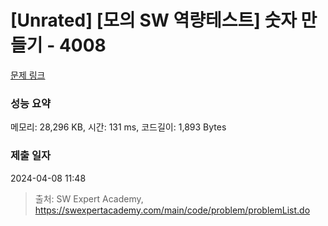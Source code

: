 # [Unrated] [모의 SW 역량테스트] 숫자 만들기 - 4008 

[문제 링크](https://swexpertacademy.com/main/code/problem/problemDetail.do?contestProbId=AWIeRZV6kBUDFAVH) 

### 성능 요약

메모리: 28,296 KB, 시간: 131 ms, 코드길이: 1,893 Bytes

### 제출 일자

2024-04-08 11:48



> 출처: SW Expert Academy, https://swexpertacademy.com/main/code/problem/problemList.do